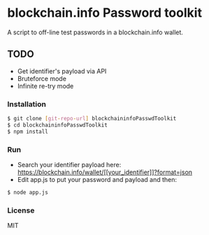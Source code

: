 # blockchain.info Password toolkit

A script to off-line test passwords in a blockchain.info wallet.

## TODO
  - Get identifier's payload via API
  - Bruteforce mode
  - Infinite re-try mode

### Installation

```sh
$ git clone [git-repo-url] blockchaininfoPasswdToolkit
$ cd blockchaininfoPasswdToolkit
$ npm install
```

### Run

- Search your identifier payload here: https://blockchain.info/wallet/[[your_identifier]]?format=json
- Edit app.js to put your password and payload and then:

```sh
$ node app.js
```

### License

MIT

